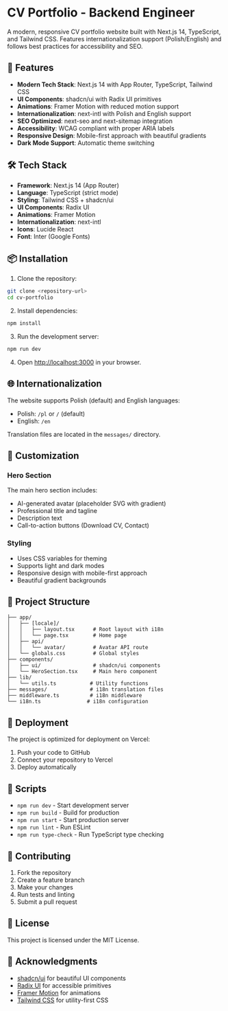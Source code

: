 # CV Portfolio - Backend Engineer

A modern, responsive CV portfolio website built with Next.js 14, TypeScript, and Tailwind CSS. Features internationalization support (Polish/English) and follows best practices for accessibility and SEO.

## 🚀 Features

- **Modern Tech Stack**: Next.js 14 with App Router, TypeScript, Tailwind CSS
- **UI Components**: shadcn/ui with Radix UI primitives
- **Animations**: Framer Motion with reduced motion support
- **Internationalization**: next-intl with Polish and English support
- **SEO Optimized**: next-seo and next-sitemap integration
- **Accessibility**: WCAG compliant with proper ARIA labels
- **Responsive Design**: Mobile-first approach with beautiful gradients
- **Dark Mode Support**: Automatic theme switching

## 🛠️ Tech Stack
- **Framework**: Next.js 14 (App Router)
- **Language**: TypeScript (strict mode)
- **Styling**: Tailwind CSS + shadcn/ui
- **UI Components**: Radix UI
- **Animations**: Framer Motion
- **Internationalization**: next-intl
- **Icons**: Lucide React
- **Font**: Inter (Google Fonts)

## 📦 Installation

1. Clone the repository:
```bash
git clone <repository-url>
cd cv-portfolio
```

2. Install dependencies:
```bash
npm install
```

3. Run the development server:
```bash
npm run dev
```

4. Open [http://localhost:3000](http://localhost:3000) in your browser.

## 🌐 Internationalization

The website supports Polish (default) and English languages:

- Polish: `/pl` or `/` (default)
- English: `/en`

Translation files are located in the `messages/` directory.

## 🎨 Customization

### Hero Section
The main hero section includes:
- AI-generated avatar (placeholder SVG with gradient)
- Professional title and tagline
- Description text
- Call-to-action buttons (Download CV, Contact)

### Styling
- Uses CSS variables for theming
- Supports light and dark modes
- Responsive design with mobile-first approach
- Beautiful gradient backgrounds

## 📁 Project Structure

```
├── app/
│   ├── [locale]/
│   │   ├── layout.tsx      # Root layout with i18n
│   │   └── page.tsx        # Home page
│   ├── api/
│   │   └── avatar/         # Avatar API route
│   └── globals.css         # Global styles
├── components/
│   ├── ui/                 # shadcn/ui components
│   └── HeroSection.tsx     # Main hero component
├── lib/
│   └── utils.ts           # Utility functions
├── messages/              # i18n translation files
├── middleware.ts          # i18n middleware
└── i18n.ts               # i18n configuration
```

## 🚀 Deployment

The project is optimized for deployment on Vercel:

1. Push your code to GitHub
2. Connect your repository to Vercel
3. Deploy automatically

## 📝 Scripts

- `npm run dev` - Start development server
- `npm run build` - Build for production
- `npm run start` - Start production server
- `npm run lint` - Run ESLint
- `npm run type-check` - Run TypeScript type checking

## 🤝 Contributing

1. Fork the repository
2. Create a feature branch
3. Make your changes
4. Run tests and linting
5. Submit a pull request

## 📄 License

This project is licensed under the MIT License.

## 🙏 Acknowledgments

- [shadcn/ui](https://ui.shadcn.com/) for beautiful UI components
- [Radix UI](https://www.radix-ui.com/) for accessible primitives
- [Framer Motion](https://www.framer.com/motion/) for animations
- [Tailwind CSS](https://tailwindcss.com/) for utility-first CSS
